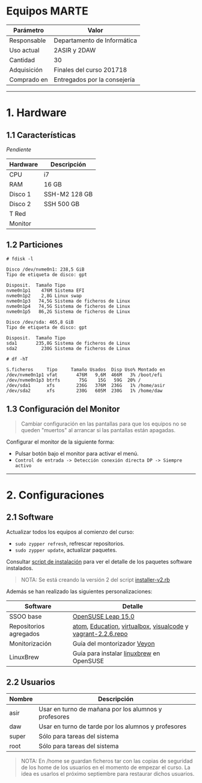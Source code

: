 
# Equipos MARTE

| Parámetro   | Valor                       |
| ----------- | --------------------------- |
| Responsable | Departamento de Informática |
| Uso actual  | 2ASIR y 2DAW |
| Cantidad    | 30 |
| Adquisición | Finales del curso 201718 |
| Comprado en | Entregados por la consejería |

---
# 1. Hardware

## 1.1 Características

_Pendiente_

| Hardware | Descripción   |
| -------- | ------------- |
| CPU      |            i7 |
| RAM      |         16 GB |
| Disco 1  | SSH-M2 128 GB |
| Disco 2  |    SSH 500 GB |
| T Red    |               |
| Monitor  |               |

## 1.2 Particiones

```
# fdisk -l

Disco /dev/nvme0n1: 238,5 GiB
Tipo de etiqueta de disco: gpt

Disposit.  Tamaño Tipo
nvme0n1p1    476M Sistema EFI
nvme0n1p2    2,8G Linux swap
nvme0n1p3   74,5G Sistema de ficheros de Linux
nvme0n1p4   74,5G Sistema de ficheros de Linux
nvme0n1p5   86,2G Sistema de ficheros de Linux

Disco /dev/sda: 465,8 GiB
Tipo de etiqueta de disco: gpt

Disposit.  Tamaño Tipo
sda1       235,8G Sistema de ficheros de Linux
sda2         230G Sistema de ficheros de Linux
```

```
# df -hT

S.ficheros     Tipo     Tamaño Usados  Disp Uso% Montado en
/dev/nvme0n1p1 vfat       476M   9,6M  466M   3% /boot/efi
/dev/nvme0n1p3 btrfs       75G    15G   59G  20% /
/dev/sda1      xfs        236G   376M  236G   1% /home/asir
/dev/sda2      xfs        230G   605M  230G   1% /home/daw
```

## 1.3 Configuración del Monitor

> Cambiar configuración en las pantallas para que los equipos no se queden "muertos" al arrancar si las pantallas están apagadas.

Configurar el monitor de la siguiente forma:
* Pulsar botón bajo el monitor para activar el menú.
* `Control de entrada -> Detección conexión directa DP -> Siempre activo`

---
# 2. Configuraciones

## 2.1 Software

Actualizar todos los equipos al comienzo del curso:
* `sudo zypper refresh`, refrescar repositorios.
* `sudo zypper update`, actualizar paquetes.

Consultar [script de instalación](./files/installer.sh) para ver el detalle de los paquetes software instalados.

> NOTA: Se está creando la versión 2 del script [installer-v2.rb](files/installer-v2.rb)

Además se han realizado las siguientes personalizaciones:

| Software        | Detalle                           |
| --------------- | --------------------------------- |
| SSOO base       | [OpenSUSE Leap 15.0](opensuse.md) |
| Repositorios agregados | [atom](./files/atom.repo), [Education](./files/Education.repo), [virtualbox](./files/virtualbox.repo), [visualcode](./files/visualcode.repo) y [vagrant-2.2.6.repo](./files/vagrant-2.2.6.repo) |
| Monitorización  | Guía del montorizador [Veyon](../general/veyon.md) |
| LinuxBrew       | Guía para instalar [linuxbrew](linuxbrew.md) en OpenSUSE  |

## 2.2 Usuarios

| Nombre | Descripción |
| ------ | ----------- |
| asir   | Usar en turno de mañana por los alumnos y profesores |
| daw    | Usar en turno de tarde por los alumnos y profesores |
| super  | Sólo para tareas del sistema |
| root   | Sólo para tareas del sistema |

> NOTA: En /home se guardan ficheros tar con las copias de seguridad de los home de los usuarios en el momento de empezar el curso. La idea es usarlos el próximo septiembre para restaurar dichos usuarios.
